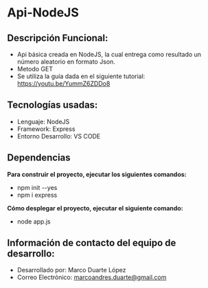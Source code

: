 # Api-NodeJS


## **Descripción Funcional:**
- Api básica creada en NodeJS, la cual entrega como resultado un número aleatorio en formato Json.
- Metodo GET
- Se utiliza la guía dada en el siguiente tutorial: https://youtu.be/YummZ6ZDDo8


## **Tecnologías usadas:**

- Lenguaje: NodeJS
- Framework: Express
- Entorno Desarrollo: VS CODE

## **Dependencias**

**Para construir el proyecto, ejecutar los siguientes comandos:**
- npm init --yes
- npm i express

**Cómo desplegar el proyecto, ejecutar el siguiente comando:**
- node app.js

## **Información de contacto del equipo de desarrollo:**
- Desarrollado por: Marco Duarte López
- Correo Electrónico: marcoandres.duarte@gmail.com

